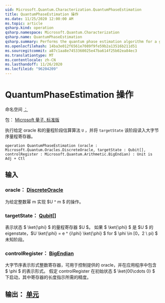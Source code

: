 ```yaml
---
uid: Microsoft.Quantum.Characterization.QuantumPhaseEstimation
title: QuantumPhaseEstimation 操作
ms.date: 11/25/2020 12:00:00 AM
ms.topic: article
qsharp.kind: operation
qsharp.namespace: Microsoft.Quantum.Characterization
qsharp.name: QuantumPhaseEstimation
qsharp.summary: Performs the quantum phase estimation algorithm for a given oracle `U` and `targetState`, reading the phase into a big-endian quantum register.
ms.openlocfilehash: 14ba3e012f6561e7089f9fe59b2a13516b211d51
ms.sourcegitcommit: a87c1aa8e7453360025e47ba614f25b02ea84ec3
ms.translationtype: MT
ms.contentlocale: zh-CN
ms.lasthandoff: 11/26/2020
ms.locfileid: "96204209"
---
```

# <a name="quantumphaseestimation-operation"></a>QuantumPhaseEstimation 操作

命名空间 [：](xref:Microsoft.Quantum.Characterization)

包： [Microsoft 量子. 标准版](https://nuget.org/packages/Microsoft.Quantum.Standard)


执行给定 oracle 和的量程阶段估算算法 `U` ，并将 `targetState` 该阶段读入大字节序量程寄存器。

```qsharp
operation QuantumPhaseEstimation (oracle : Microsoft.Quantum.Oracles.DiscreteOracle, targetState : Qubit[], controlRegister : Microsoft.Quantum.Arithmetic.BigEndian) : Unit is Adj + Ctl
```


## <a name="input"></a>输入

### <a name="oracle--discreteoracle"></a>oracle： [DiscreteOracle](xref:Microsoft.Quantum.Oracles.DiscreteOracle)

为给定整数幂 m 实现 $U ^ m $ 的操作。


### <a name="targetstate--qubit"></a>targetState： [Qubit](xref:microsoft.quantum.lang-ref.qubit)[]

表示状态 $ \ket{\phi} $ 的量程寄存器 $U $。 如果 $ \ket{\phi} $ 是 $U $ 的 eigenstate，$U \ket{\phi} = e ^ {i\phi} \ket{\phi} $ for $ \phi \in [0，2 \ pi) $ 未知阶段。


### <a name="controlregister--bigendian"></a>controlRegister： [BigEndian](xref:Microsoft.Quantum.Arithmetic.BigEndian)

大字节序表示形式整数寄存器，可用于控制提供的 oracle，并在应用程序中包含 $ \phi $ 的表示形式。 假定 controlRegister 在初始状态 $ \ket{00\cdots 0} $ 下启动，其中寄存器的长度指示所需的精度。



## <a name="output--unit"></a>输出： [单元](xref:microsoft.quantum.lang-ref.unit)

